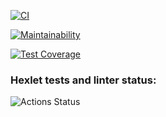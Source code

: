 [![CI](https://github.com/t4ks/frontend-project-lvl3/workflows/CI/badge.svg)](https://github.com/t4ks/frontend-project-lvl3/actions)

[![Maintainability](https://api.codeclimate.com/v1/badges/5e9424df3ed4cb6efc13/maintainability)](https://codeclimate.com/github/t4ks/frontend-project-lvl3/maintainability)

[![Test Coverage](https://api.codeclimate.com/v1/badges/5e9424df3ed4cb6efc13/test_coverage)](https://codeclimate.com/github/t4ks/frontend-project-lvl3/test_coverage)


### Hexlet tests and linter status:
![Actions Status](/workflows/hexlet-check/badge.svg)
